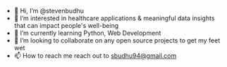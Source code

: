 - 👋 Hi, I’m @stevenbudhu
- 👀 I’m interested in healthcare applications & meaningful data insights that can impact people's well-being
- 🌱 I’m currently learning Python, Web Development
- 💞️ I’m looking to collaborate on any open source projects to get my feet wet
- 📫 How to reach me reach out to sbudhu94@gmail.com

<!---
stevenbudhu/stevenbudhu is a ✨ special ✨ repository because its `README.md` (this file) appears on your GitHub profile.
You can click the Preview link to take a look at your changes.
--->
